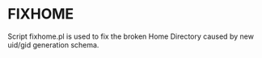 FIXHOME
=======

Script fixhome.pl is used to fix the broken Home Directory caused by new uid/gid generation schema.
